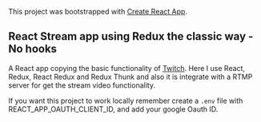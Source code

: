 This project was bootstrapped with [Create React App](https://github.com/facebook/create-react-app).

## React Stream app using Redux the classic way - No hooks

A React app copying the basic functionality of [Twitch](https://www.twitch.tv/).
Here I use React, Redux, React Redux and Redux Thunk and also it is integrate with a RTMP server for get the stream video functionality.

If you want this project to work locally remember create a `.env` file with REACT_APP_OAUTH_CLIENT_ID, and add your google Oauth ID.
